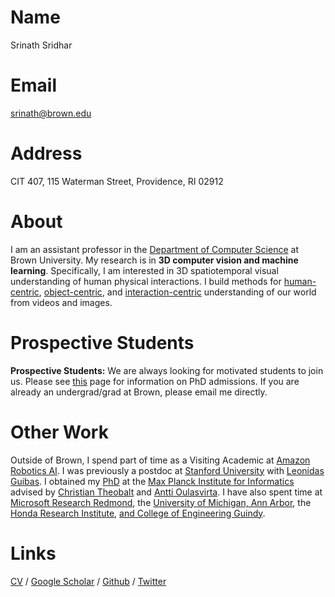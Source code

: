 [//]: # (READ CAREFULLY!!! This markdown is used to populate the Home page. Please ensure that there is an EMPTY LINE between the different SECTIONS as well as between the section header and content. Ensure that a a section's content follows a level 1 heading '#' as this will ask as the key to that section's content. Add any additional information to this comment ONLY. DO NOT add any new comments on this page.)

# Name

Srinath Sridhar

# Email

<srinath@brown.edu>

# Address

CIT 407, 115 Waterman Street, Providence, RI 02912

# About

I am an assistant professor in the [Department of Computer Science](https://cs.brown.edu/) at Brown University. My research is in **3D computer vision and machine learning**. Specifically, I am interested in 3D spatiotemporal visual understanding of human physical interactions. I build methods for [human-centric](https://vcai.mpi-inf.mpg.de/projects/VNect/), [object-centric](https://geometry.stanford.edu/projects/NOCS_CVPR2019/), and [interaction-centric](https://storage.googleapis.com/pirk.io/index.html) understanding of our world from videos and images.

# Prospective Students

**Prospective Students:** We are always looking for motivated students to join us. Please see [this](https://cs.brown.edu/degrees/doctoral/) page for information on PhD admissions. If you are already an undergrad/grad at Brown, please email me directly.

# Other Work

Outside of Brown, I spend part of time as a Visiting Academic at [Amazon Robotics AI](https://www.amazon.jobs/en/teams/rai). I was previously a postdoc at [Stanford University](https://cs.stanford.edu/) with [Leonidas Guibas](https://geometry.stanford.edu/member/guibas/index.html). I obtained my [PhD](https://cs.brown.edu/people/ssrinath/pubs/Dissertation_SrinathSridhar.pdf) at the [Max Planck Institute for Informatics](https://www.mpi-inf.mpg.de/home/) advised by [Christian Theobalt](https://people.mpi-inf.mpg.de/~theobalt/) and [Antti Oulasvirta](http://users.comnet.aalto.fi/oulasvir/). I have also spent time at [Microsoft Research Redmond](https://www.microsoft.com/en-us/research/lab/microsoft-research-redmond/), the [University of Michigan, Ann Arbor](https://umich.edu/), the [Honda Research Institute](https://usa.honda-ri.com/home), [and College of Engineering Guindy](https://ceg.annauniv.edu/).

# Links

[CV](https://cs.brown.edu/people/ssrinath/misc/srinath_sridhar_cv_pub.pdf) / [Google Scholar](https://scholar.google.com/citations?user=qIvZT74AAAAJ&hl=en) / [Github](https://github.com/drsrinathsridhar) / [Twitter](https://twitter.com/drsrinathsridha)

